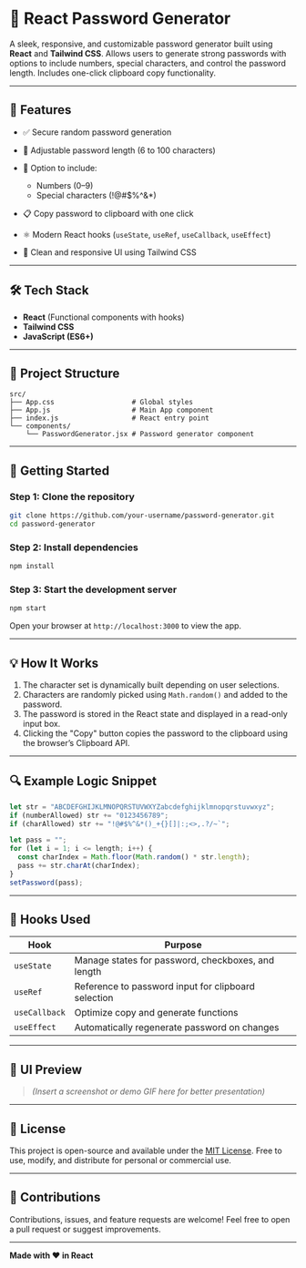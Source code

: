 # 🔐 React Password Generator

A sleek, responsive, and customizable password generator built using **React** and **Tailwind CSS**. Allows users to generate strong passwords with options to include numbers, special characters, and control the password length. Includes one-click clipboard copy functionality.

---

## 🌟 Features

* ✅ Secure random password generation
* 🔢 Adjustable password length (6 to 100 characters)
* 🔣 Option to include:

  * Numbers (0–9)
  * Special characters (!@#\$%^&\*)
* 📋 Copy password to clipboard with one click
* ⚛️ Modern React hooks (`useState`, `useRef`, `useCallback`, `useEffect`)
* 🎨 Clean and responsive UI using Tailwind CSS

---

## 🛠️ Tech Stack

* **React** (Functional components with hooks)
* **Tailwind CSS**
* **JavaScript (ES6+)**

---

## 📁 Project Structure

```
src/
├── App.css                   # Global styles
├── App.js                    # Main App component
├── index.js                  # React entry point
└── components/
    └── PasswordGenerator.jsx # Password generator component
```

---

## 🚀 Getting Started

### Step 1: Clone the repository

```bash
git clone https://github.com/your-username/password-generator.git
cd password-generator
```

### Step 2: Install dependencies

```bash
npm install
```

### Step 3: Start the development server

```bash
npm start
```

Open your browser at `http://localhost:3000` to view the app.

---

## 💡 How It Works

1. The character set is dynamically built depending on user selections.
2. Characters are randomly picked using `Math.random()` and added to the password.
3. The password is stored in the React state and displayed in a read-only input box.
4. Clicking the "Copy" button copies the password to the clipboard using the browser’s Clipboard API.

---

## 🔍 Example Logic Snippet

```js
let str = "ABCDEFGHIJKLMNOPQRSTUVWXYZabcdefghijklmnopqrstuvwxyz";
if (numberAllowed) str += "0123456789";
if (charAllowed) str += "!@#$%^&*()_+{}[]|:;<>,.?/~`";

let pass = "";
for (let i = 1; i <= length; i++) {
  const charIndex = Math.floor(Math.random() * str.length);
  pass += str.charAt(charIndex);
}
setPassword(pass);
```

---

## 🧠 Hooks Used

| Hook          | Purpose                                             |
| ------------- | --------------------------------------------------- |
| `useState`    | Manage states for password, checkboxes, and length  |
| `useRef`      | Reference to password input for clipboard selection |
| `useCallback` | Optimize copy and generate functions                |
| `useEffect`   | Automatically regenerate password on changes        |

---

## 📸 UI Preview

> *(Insert a screenshot or demo GIF here for better presentation)*

---

## 📄 License

This project is open-source and available under the [MIT License](LICENSE).
Free to use, modify, and distribute for personal or commercial use.

---

## 🙌 Contributions

Contributions, issues, and feature requests are welcome!
Feel free to open a pull request or suggest improvements.

---

**Made with ❤️ in React**


